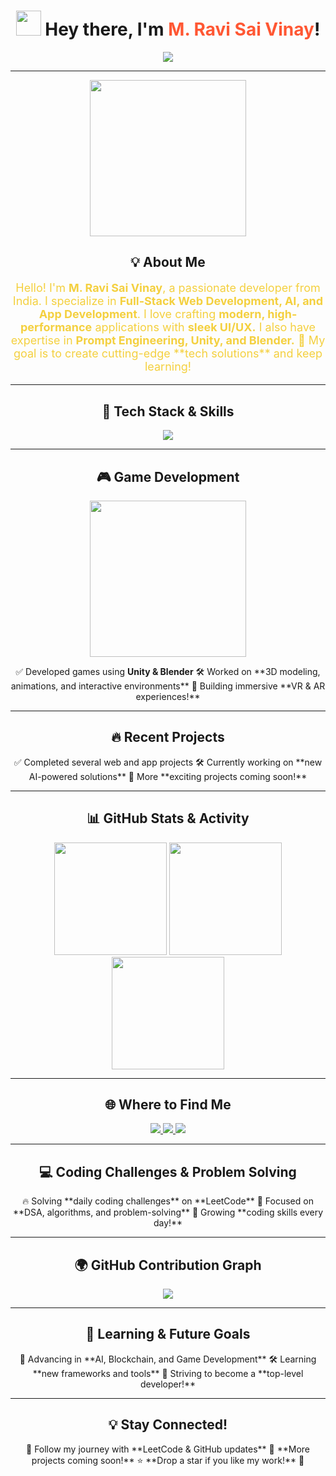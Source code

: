 <!-- 🚀 Stylish & Animated GitHub README -->
<h1 align="center">
  <img src="https://media.giphy.com/media/hvRJCLFzcasrR4ia7z/giphy.gif" width="40px"/>
  Hey there, I'm <span style="color:#FF5733;">M. Ravi Sai Vinay</span>!  
</h1>

<p align="center">
  <img src="https://readme-typing-svg.herokuapp.com?font=Fira+Code&duration=4000&color=FF5733&center=true&vCenter=true&width=700&height=50&lines=🚀+Full-Stack+Developer;💡+AI+%26+Machine+Learning+Enthusiast;🎮+Game+Developer+%7C+Unity+%7C+Blender;🌐+Web+%26+App+Creator;🧠+Problem+Solver+%7C+Prompt+Engineer;🎯+Passionate+Lifelong+Learner">
</p>

---

<!-- 🌟 Layer 1 - About Me -->
<div align="center">
  <img src="https://media.giphy.com/media/qgQUggAC3Pfv687qPC/giphy.gif" width="250px">
  <h2>💡 About Me</h2>
  <p style="color:#F4D03F; font-size: 18px;">  
    Hello! I'm <b>M. Ravi Sai Vinay</b>, a passionate developer from India.  
    I specialize in <b>Full-Stack Web Development, AI, and App Development</b>.  
    I love crafting <b>modern, high-performance</b> applications with <b>sleek UI/UX.</b>  
    I also have expertise in <b>Prompt Engineering, Unity, and Blender.</b>  
    🚀 My goal is to create cutting-edge **tech solutions** and keep learning!  
  </p>
</div>

---

<!-- 🚀 Layer 2 - Tech Stack & Skills -->
<h2 align="center">🚀 Tech Stack & Skills</h2>
<p align="center">
  <img src="https://skillicons.dev/icons?i=python,cpp,java,js,html,css,react,nodejs,express,mongodb,mysql,git,github,linux,docker,blender,unity,kalilinux&theme=light">
</p>

---

<!-- 🎮 Layer 3 - Game Development & Unity -->
<h2 align="center">🎮 Game Development</h2>
<p align="center">
  <img src="https://media.giphy.com/media/VbnUQpnihPSIgIXuZv/giphy.gif" width="250px">
</p>
<p align="center">
  ✅ Developed games using <b>Unity & Blender</b>  
  🛠️ Worked on **3D modeling, animations, and interactive environments**  
  🚀 Building immersive **VR & AR experiences!**  
</p>

---

<!-- 🔥 Layer 4 - Recent Projects -->
<h2 align="center">🔥 Recent Projects</h2>
<p align="center">
  ✅ Completed several web and app projects  
  🛠️ Currently working on **new AI-powered solutions**  
  🚀 More **exciting projects coming soon!**  
</p>

---

<!-- 📊 Layer 5 - GitHub Stats -->
<h2 align="center">📊 GitHub Stats & Activity</h2>
<p align="center">
  <img src="https://github-readme-stats.vercel.app/api?username=Ravi123sv&show_icons=true&theme=radical" height="180" />
  <img src="https://github-readme-streak-stats.herokuapp.com?user=Ravi123sv&theme=radical&hide_border=true" height="180" />
  <img src="https://github-profile-summary-cards.vercel.app/api/cards/profile-details?username=Ravi123sv&theme=radical" height="180" />
</p>

---

<!-- 🔗 Layer 6 - Socials & Links -->
<h2 align="center">🌐 Where to Find Me</h2>
<p align="center">
  <a href="https://github.com/Ravi123sv" target="_blank">
    <img src="https://img.shields.io/badge/GitHub-000000?style=for-the-badge&logo=github&logoColor=white">
  </a>
  <a href="https://www.linkedin.com/in/ravi-sai-vinay-m-4b6802296" target="_blank">
    <img src="https://img.shields.io/badge/LinkedIn-0077B5?style=for-the-badge&logo=linkedin&logoColor=white">
  </a>
  <a href="https://leetcode.com/u/Ravisaivinaym/" target="_blank">
    <img src="https://img.shields.io/badge/LeetCode-FFA116?style=for-the-badge&logo=leetcode&logoColor=white">
  </a>
</p>

---

<!-- 💻 Layer 7 - Coding Challenges & LeetCode -->
<h2 align="center">💻 Coding Challenges & Problem Solving</h2>
<p align="center">
  🔥 Solving **daily coding challenges** on **LeetCode**  
  🎯 Focused on **DSA, algorithms, and problem-solving**  
  🚀 Growing **coding skills every day!**  
</p>

---

<!-- 🌍 Layer 8 - Contribution Graph -->
<h2 align="center">🌍 GitHub Contribution Graph</h2>
<p align="center">
  <img src="https://github-readme-activity-graph.vercel.app/graph?username=Ravi123sv&theme=redical">
</p>

---

<!-- 🎯 Layer 9 - Learning Goals -->
<h2 align="center">🎯 Learning & Future Goals</h2>
<p align="center">
  🚀 Advancing in **AI, Blockchain, and Game Development**  
  🛠️ Learning **new frameworks and tools**  
  🌟 Striving to become a **top-level developer!**  
</p>

---

<!-- 💡 Layer 10 - Footer -->
<h2 align="center">💡 Stay Connected!</h2>
<p align="center">
  🔄 Follow my journey with **LeetCode & GitHub updates**  
  📅 **More projects coming soon!**  
  ⭐ **Drop a star if you like my work!** 🌟
</p>
